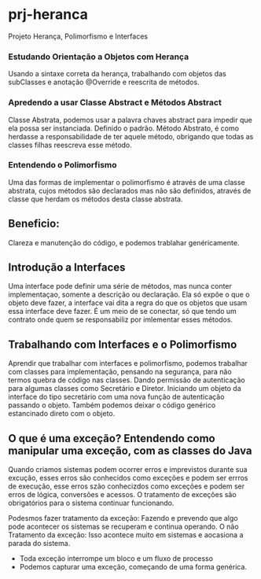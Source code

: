 # prj-heranca
Projeto Herança, Polimorfismo e Interfaces 

### Estudando Orientação a Objetos com Herança
Usando a sintaxe correta da herança, trabalhando com objetos das subClasses e anotação @Override e reescrita de métodos.

### Apredendo a usar Classe Abstract e Métodos Abstract
Classe Abstrata, podemos usar a palavra chaves abstract para impedir que ela possa ser instanciada. Definido o padrão.
Método Abstrato, é como herdasse a responsabilidade de ter aquele método, obrigando que todas as classes filhas reescreva esse método.

### Entendendo o Polimorfismo
Uma das formas de implementar o polimorfismo é através de uma classe abstrata, cujos métodos são declarados mas não são definidos, através
de classe que herdam os métodos desta classe abstrata.

## Beneficio:
Clareza e manutenção do código, e podemos trablahar genéricamente.

## Introdução a Interfaces
Uma interface pode definir uma série de métodos, mas nunca conter implementaçao, somente a descrição ou declaração. Ela só expõe o que 
o objeto deve fazer, a interface vai dita a regra do que os objetos que usam essa interface deve  fazer.
É um meio de se conectar, só que tendo um contrato onde quem se responsabiliz por imlementar esses métodos.

## Trabalhando com Interfaces e o Polimorfismo
Aprendir que trabalhar com interfaces e polimorfismo, podemos trabalhar com classes para implementação, pensando na segurança, para não termos 
quebra de código nas classes.
Dando permissão de autenticação para algumas classes como Secretário e Diretor. Iniciando um objeto da interface do tipo secretário com uma nova
função de autenticação passando o objeto. Também podemos deixar o código genérico estancinado direto com o objeto.

## O que é uma exceção? Entendendo como manipular uma exceção, com as classes do Java
Quando criamos sistemas podem ocorrer erros e imprevistos durante sua excução, esses erros são conhecidos como exceções e podem ser errros de 
execução, esse erros szão conhecizdos como exceções e podem ser erros de lógica, conversões e acessos. O tratamento de exceções são obrigatórios 
para o sistema continuar funcionando.

Podesmos fazer tratamento da exceção: 
Fazendo e prevendo que algo pode acontecer os sistemas se recuperam e continua operando.
O não Tratamento da exceção: 
Isso acontece muito em sistemas e aocasiona a parada do sistema.

* Toda exceção interrompe um bloco e um fluxo de processo
* Podemos capturar uma exceção, começando de uma forma genérica.



